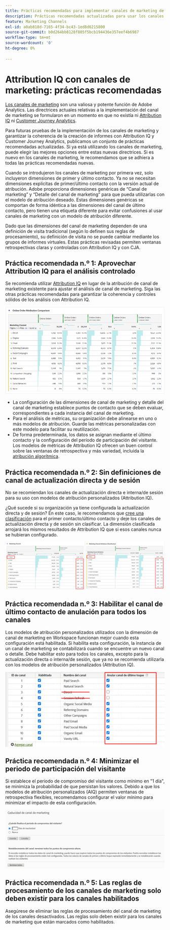 ```yaml
---
title: Prácticas recomendadas para implementar canales de marketing de Adobe Analytics
description: Prácticas recomendadas actualizadas para usar los canales de marketing con Attribution IQ y Customer Journey Analytics
feature: Marketing Channels
exl-id: a0ab818d-7165-4f34-bc43-1ed8d6215800
source-git-commit: b0d264bb8128f805f5bcb194436e357eef4b6987
workflow-type: tm+mt
source-wordcount: '0'
ht-degree: 0%

---
```


# Attribution IQ con canales de marketing: prácticas recomendadas

[Los canales de marketing](/help/components/c-marketing-channels/c-getting-started-mchannel.md) son una valiosa y potente función de Adobe Analytics. Las directrices actuales relativas a la implementación del canal de marketing se formularon en un momento en que no existía ni [Attribution IQ](https://experienceleague.adobe.com/docs/analytics/analyze/analysis-workspace/attribution/overview.html#analysis-workspace) ni [Customer Journey Analytics](https://experienceleague.adobe.com/docs/analytics-platform/using/cja-usecases/marketing-channels.html?lang=es#cja-usecases).

Para futuras pruebas de la implementación de los canales de marketing y garantizar la coherencia de la creación de informes con Attribution IQ y Customer Journey Analytics, publicamos un conjunto de prácticas recomendadas actualizadas. Si ya está utilizando los canales de marketing, puede elegir las mejores opciones entre estas nuevas directrices. Si es nuevo en los canales de marketing, le recomendamos que se adhiera a todas las prácticas recomendadas nuevas.

Cuando se introdujeron los canales de marketing por primera vez, solo incluyeron dimensiones de primer y último contacto. Ya no se necesitan dimensiones explícitas de primer/último contacto con la versión actual de atribución. Adobe proporciona dimensiones genéricas de “Canal de marketing” y “Detalle del canal de marketing” para que pueda utilizarlas con el modelo de atribución deseado. Estas dimensiones genéricas se comportan de forma idéntica a las dimensiones del canal de último contacto, pero tienen una etiqueta diferente para evitar confusiones al usar canales de marketing con un modelo de atribución diferente.

Dado que las dimensiones del canal de marketing dependen de una definición de visita tradicional (según lo definen sus reglas de procesamiento), su definición de visita no se puede cambiar mediante los grupos de informes virtuales. Estas prácticas revisadas permiten ventanas retrospectivas claras y controladas con Attribution IQ y con CJA.

## Práctica recomendada n.º 1: Aprovechar Attribution IQ para el análisis controlado

Se recomienda utilizar [Attribution IQ](https://experienceleague.adobe.com/docs/analytics/analyze/analysis-workspace/attribution/overview.html#analysis-workspace) en lugar de la atribución de canal de marketing existente para ajustar el análisis de canal de marketing. Siga las otras prácticas recomendadas para garantizar la coherencia y controles sólidos de los análisis con Attribution IQ.

![](assets/attribution.png)

* La configuración de las dimensiones de canal de marketing y detalle del canal de marketing establece puntos de contacto que se deben evaluar, correspondientes a cada instancia del canal de marketing.
* Para el análisis de métricas, su organización debe alinearse en uno o más modelos de atribución. Guarde las métricas personalizadas con este modelo para facilitar su reutilización.
* De forma predeterminada, los datos se asignan mediante el último contacto y la configuración del período de participación del visitante. Los modelos de métricas de Attribution IQ ofrecen un buen control sobre las ventanas de retrospectiva y más variedad, incluida la [atribución algorítmica](https://experienceleague.adobe.com/docs/analytics/analyze/analysis-workspace/attribution/algorithmic.html#analysis-workspace).

## Práctica recomendada n.º 2: Sin definiciones de canal de actualización directa y de sesión

No se recomiendan los canales de actualización directa e interna/de sesión para su uso con modelos de atribución personalizados (Attribution IQ).

¿Qué sucede si su organización ya tiene configurada la actualización directa y de sesión? En este caso, le recomendamos que [cree una clasificación](/help/admin/admin/c-manage-report-suites/c-edit-report-suites/marketing-channels/classifications-mchannel.md) para el primer contacto/último contacto y deje los canales de actualización directa y de sesión sin clasificar. La dimensión clasificada arrojará los mismos resultados de Attribution IQ que si esos canales nunca se hubieran configurado.

![](assets/direct-session-refresh.png)

## Práctica recomendada n.º 3: Habilitar el canal de último contacto de anulación para todos los canales

Los modelos de atribución personalizados utilizados con la dimensión de canal de marketing en Workspace funcionan mejor cuando esta configuración está habilitada. Si habilita esta configuración, la instancia de un canal de marketing se contabilizará cuando se encuentre un nuevo canal o detalle. Debe habilitar esto para todos los canales, excepto para la actualización directa o interna/de sesión, que ya no se recomienda utilizarla con los modelos de atribución personalizados (Attribution IQ).

![](assets/override.png)

## Práctica recomendada n.º 4: Minimizar el periodo de participación del visitante

Si establece el periodo de compromiso del visitante como mínimo en &quot;1 día&quot;, se minimiza la probabilidad de que persistan los valores. Debido a que los modelos de atribución personalizados (AIQ) permiten ventanas de retrospectiva flexibles, recomendamos configurar el valor mínimo para minimizar el impacto de esta configuración.

![](assets/expiration.png)

## Práctica recomendada n.º 5: Las reglas de procesamiento de los canales de marketing solo deben existir para los canales habilitados

Asegúrese de eliminar las reglas de procesamiento del canal de marketing de los canales desactivados. Las reglas solo deben existir para los canales de marketing que están marcados como habilitados.
